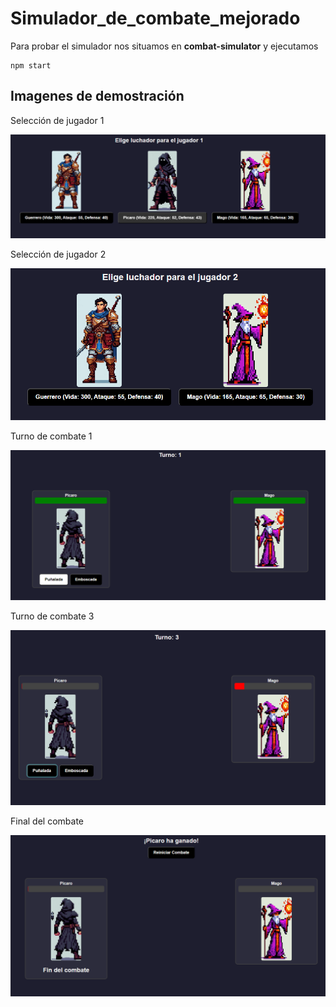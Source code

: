 # Simulador_de_combate_mejorado
Para probar el simulador nos situamos en **combat-simulator** y ejecutamos
```
npm start
```

## Imagenes de demostración
Selección de jugador 1

![](https://github.com/Hector-Abreu/Simulador_de_combate_mejorado/blob/main/img/charsel1.png)

Selección de jugador 2

![](https://github.com/Hector-Abreu/Simulador_de_combate_mejorado/blob/main/img/charsel2.png)

Turno de combate 1

![](https://github.com/Hector-Abreu/Simulador_de_combate_mejorado/blob/main/img/turn1.png)


Turno de combate 3

![](https://github.com/Hector-Abreu/Simulador_de_combate_mejorado/blob/main/img/turn3.png)

Final del combate

![](https://github.com/Hector-Abreu/Simulador_de_combate_mejorado/blob/main/img/final.png)
